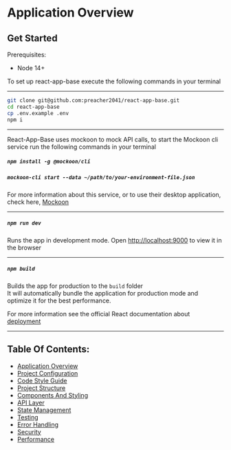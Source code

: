 # Application Overview

## Get Started

Prerequisites:

-   Node 14+

To set up react-app-base execute the following commands in your terminal

---

```bash
git clone git@github.com:preacher2041/react-app-base.git
cd react-app-base
cp .env.example .env
npm i
```

---

React-App-Base uses mockoon to mock API calls, to start the Mockoon cli service run the following commands in your terminal

##### `npm install -g @mockoon/cli`

##### `mockoon-cli start --data ~/path/to/your-environment-file.json`

For more information about this service, or to use their desktop application, check here, [Mockoon](https://mockoon.com/)

---

##### `npm run dev`

Runs the app in development mode.
Open [http://localhost:9000](http://localhost:9000) to view it in the browser

---

##### `npm build`

Builds the app for production to the `build` folder\
It will automatically bundle the application for production mode and optimize it for the best performance.

For more information see the official React documentation about [deployment](https://facebook.github.io/create-react-app/docs/deployment)

---

## Table Of Contents:

-   [Application Overview](docs/application-overview.md)
-   [Project Configuration](docs/project-configuration.md)
-   [Code Style Guide](docs/code-style-guide.md)
-   [Project Structure](docs/project-structure.md)
-   [Components And Styling](docs/components-and-styling.md)
-   [API Layer](docs/api-layer.md)
-   [State Management](docs/state-management.md)
-   [Testing](docs/testing.md)
-   [Error Handling](docs/error-handling.md)
-   [Security](docs/security.md)
-   [Performance](docs/performance.md)
